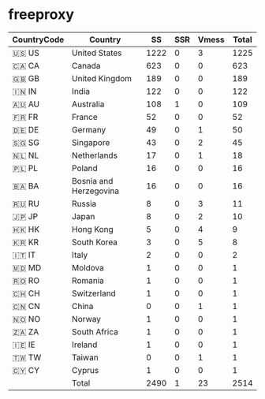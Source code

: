 # freeproxy

|CountryCode|Country|SS|SSR|Vmess|Total|
|  ----  | ----  |  ----  | ----  |  ----  | ----  |
|🇺🇸 US|United States|1222|0|3|1225|
|🇨🇦 CA|Canada|623|0|0|623|
|🇬🇧 GB|United Kingdom|189|0|0|189|
|🇮🇳 IN|India|122|0|0|122|
|🇦🇺 AU|Australia|108|1|0|109|
|🇫🇷 FR|France|52|0|0|52|
|🇩🇪 DE|Germany|49|0|1|50|
|🇸🇬 SG|Singapore|43|0|2|45|
|🇳🇱 NL|Netherlands|17|0|1|18|
|🇵🇱 PL|Poland|16|0|0|16|
|🇧🇦 BA|Bosnia and Herzegovina|16|0|0|16|
|🇷🇺 RU|Russia|8|0|3|11|
|🇯🇵 JP|Japan|8|0|2|10|
|🇭🇰 HK|Hong Kong|5|0|4|9|
|🇰🇷 KR|South Korea|3|0|5|8|
|🇮🇹 IT|Italy|2|0|0|2|
|🇲🇩 MD|Moldova|1|0|0|1|
|🇷🇴 RO|Romania|1|0|0|1|
|🇨🇭 CH|Switzerland|1|0|0|1|
|🇨🇳 CN|China|0|0|1|1|
|🇳🇴 NO|Norway|1|0|0|1|
|🇿🇦 ZA|South Africa|1|0|0|1|
|🇮🇪 IE|Ireland|1|0|0|1|
|🇹🇼 TW|Taiwan|0|0|1|1|
|🇨🇾 CY|Cyprus|1|0|0|1|
||Total|2490|1|23|2514|
